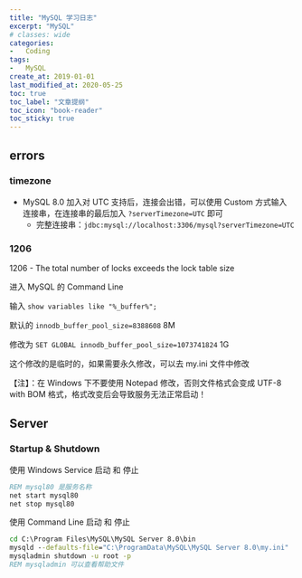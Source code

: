 ```yaml
---
title: "MySQL 学习日志"
excerpt: "MySQL"
# classes: wide
categories:
-   Coding
tags:
-   MySQL
create_at: 2019-01-01
last_modified_at: 2020-05-25
toc: true
toc_label: "文章提纲"
toc_icon: "book-reader"
toc_sticky: true
---
```


## errors

### timezone

-   MySQL 8.0 加入对 UTC 支持后，连接会出错，可以使用 Custom 方式输入连接串，在连接串的最后加入 `?serverTimezone=UTC` 即可
    -   完整连接串：`jdbc:mysql://localhost:3306/mysql?serverTimezone=UTC `

### 1206

1206 - The total number of locks exceeds the lock table size

进入 MySQL 的 Command Line

输入 `show variables like "%_buffer%";`

默认的 `innodb_buffer_pool_size=8388608` 8M

修改为 `SET GLOBAL innodb_buffer_pool_size=1073741824` 1G

这个修改的是临时的，如果需要永久修改，可以去 my.ini 文件中修改

【注】：在 Windows 下不要使用 Notepad 修改，否则文件格式会变成 UTF-8 with BOM 格式，格式改变后会导致服务无法正常启动！

## Server

### Startup & Shutdown

使用 Windows Service 启动 和 停止

```bat
REM mysql80 是服务名称
net start mysql80
net stop mysql80
```

使用 Command Line 启动 和 停止

```bat
cd C:\Program Files\MySQL\MySQL Server 8.0\bin
mysqld --defaults-file="C:\ProgramData\MySQL\MySQL Server 8.0\my.ini"
mysqladmin shutdown -u root -p
REM mysqladmin 可以查看帮助文件
```